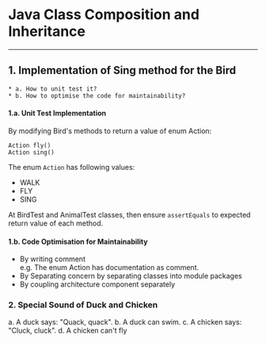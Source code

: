 
# Java Class Composition and Inheritance

---

## 1. Implementation of Sing method for the Bird

    * a. How to unit test it? 
    * b. How to optimise the code for maintainability?

#### 1.a. Unit Test Implementation

By modifying Bird's methods to return a value of enum Action:
```$Java
Action fly()
Action sing()
```

The enum `Action` has following values:
* WALK
* FLY
* SING

At BirdTest and AnimalTest classes, then ensure `assertEquals` to expected return value of each method.

#### 1.b. Code Optimisation for Maintainability

* By writing comment  \
    e.g. The enum Action has documentation as comment.
* By Separating concern by separating classes into module packages
* By coupling architecture component separately

### 2. Special Sound of Duck and Chicken

a. A duck says: "Quack, quack".
b. A duck can swim.
c. A chicken says: "Cluck, cluck".
d. A chicken can't fly


